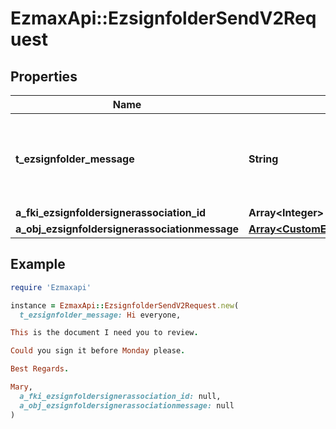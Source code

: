 # EzmaxApi::EzsignfolderSendV2Request

## Properties

| Name | Type | Description | Notes |
| ---- | ---- | ----------- | ----- |
| **t_ezsignfolder_message** | **String** | A custom text message that will be added to the email sent. |  |
| **a_fki_ezsignfoldersignerassociation_id** | **Array&lt;Integer&gt;** |  |  |
| **a_obj_ezsignfoldersignerassociationmessage** | [**Array&lt;CustomEzsignfoldersignerassociationmessageRequest&gt;**](CustomEzsignfoldersignerassociationmessageRequest.md) |  |  |

## Example

```ruby
require 'Ezmaxapi'

instance = EzmaxApi::EzsignfolderSendV2Request.new(
  t_ezsignfolder_message: Hi everyone,

This is the document I need you to review.

Could you sign it before Monday please.

Best Regards.

Mary,
  a_fki_ezsignfoldersignerassociation_id: null,
  a_obj_ezsignfoldersignerassociationmessage: null
)
```

